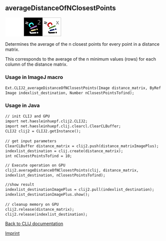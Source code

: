 ## averageDistanceOfNClosestPoints
<img src="images/mini_empty_logo.png"/><img src="images/mini_clij2_logo.png"/><img src="images/mini_clijx_logo.png"/>

Determines the average of the n closest points for every point in a distance matrix.

This corresponds to the average of the n minimum values (rows) for each column of the distance matrix.

### Usage in ImageJ macro
```
Ext.CLIJ2_averageDistanceOfNClosestPoints(Image distance_matrix, ByRef Image indexlist_destination, Number nClosestPointsTofind);
```


### Usage in Java
```
// init CLIJ and GPU
import net.haesleinhuepf.clij2.CLIJ2;
import net.haesleinhuepf.clij.clearcl.ClearCLBuffer;
CLIJ2 clij2 = CLIJ2.getInstance();

// get input parameters
ClearCLBuffer distance_matrix = clij2.push(distance_matrixImagePlus);
indexlist_destination = clij.create(distance_matrix);
int nClosestPointsTofind = 10;
```

```
// Execute operation on GPU
clij2.averageDistanceOfNClosestPoints(clij, distance_matrix, indexlist_destination, nClosestPointsTofind);
```

```
//show result
indexlist_destinationImagePlus = clij2.pull(indexlist_destination);
indexlist_destinationImagePlus.show();

// cleanup memory on GPU
clij2.release(distance_matrix);
clij2.release(indexlist_destination);
```


[Back to CLIJ documentation](https://clij.github.io/)

[Imprint](https://clij.github.io/imprint)
